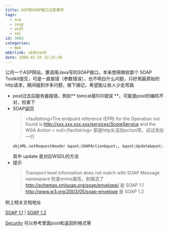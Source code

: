 ```yaml
---
title: ASP调SOAP接口注意事项
tags:
  - asp
  - soap
  - wsdl
  - xml
id: 1002
categories:
  - Web
abbrlink: a60b2e49
date: 2008-01-25 12:25:48
---
```


公司一个ASP网站，要调用Java写的SOAP接口，本来想用微软那个 SOAP Toolkit提交，可是一直报错（参数错误），也不明白什么问题，只好用最原始的http请求，期间碰到许多问题，做下摘记，希望能让些人少走弯路

* post过去后服务器报错，例如** tomcat报500错误 **，可能是post的编码不对，检查下
* SOAP返回
  > &lt;faultstring&gt;The endpoint reference (EPR) for the Operation not found is http://xxx.xxx.xxx.xxx/services/ScoreService and the WSA Action = null&lt;/faultstring&gt;
  那是http头没加action项，试试添加一行
  ```vbs
  objXML.setRequestHeader &quot;SOAPAction&quot;, &quot;Update&quot;
  ```
  其中 update 是对应WSDL的方法
* 提示
  > Transport level information does not match with SOAP Message namespace
  检查xmlns属性，别搞混了
  http://schemas.xmlsoap.org/soap/envelope/ 是 SOAP 1.1
  http://www.w3.org/2003/05/soap-envelope 是 SOAP 1.2


附上相关文档地址

[SOAP 1.1](http://www.w3.org/TR/2000/NOTE-SOAP-20000508/#_Toc478383490) | [SOAP 1.2](http://www.w3.org/TR/soap12-part1/ "SOAP 1.2")

[Security](http://eroomtest.cneroom.com/security.asmx) 可以参考里面post和返回的格式等